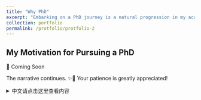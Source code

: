 ```yaml
---
title: "Why PhD"
excerpt: "Embarking on a PhD journey is a natural progression in my academic and professional development. I am driven by a desire to contribute meaningful research that can inform and transform public policy. A doctoral degree will provide me with the depth of knowledge and the research skills necessary to address complex issues in public administration effectively."  #<img src='/images/500x300.png'> -->
collection: portfolio
permalink: /protfolio/protfolio-2
---
```

<h2>My Motivation for Pursuing a PhD</h2>
📅 Coming Soon

The narrative continues. ✨🌟 Your patience is greatly appreciated!

<details>
  <summary>中文请点击这里查看内容</summary>

  我选择攻读博士学位，其实是我学习成长过程的一个自然延伸，也受到了周围环境和一些榜样的影响。在本科和硕士阶段，我不仅学到了很多理论知识，还通过实习和参与研究项目，获得了实际操作的经验。这些经历让我对公共政策领域有了更深的理解，同时也让我认识到，如果我想在这个领域做出真正的贡献，我需要更深入的研究和更专业的训练。

  正是这种对知识深入探索的渴望，以及我对于如何更好地服务于公众的思考，驱使我决定继续深造，攻读博士学位。我相信，通过博士学习，我能够进一步提升我的专业技能，同时锻炼我的批判性思维。

  对我来说，拿到博士学位是达到我个人职业目标的关键一步。我希望通过我的研究，能够针对现实世界中的政策问题提出创新性的解决方案，并在学术界树立起自己的声誉。从长远来看，我渴望成为一名能够培养未来政策制定者、推动国内外学术交流的学者，帮助更多学生获得高质量的高等教育资源。因此，这个博士学位不仅标志着我个人的成长，也代表了我对社会贡献和学术引领责任的承诺。
</details>




